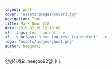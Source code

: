 ```yaml
---
layout: post
cover: 'assets/images/cover3.jpg'
navigation: True
title: Mark Down 참고
date: 2019-02-26 12:18:00
<!-- tags: test content -->
<!-- subclass: 'post tag-test tag-content' -->
logo: 'assets/images/ghost.png'
author: heegoo92
---
```


안녕하세요. heegoo92입니다.
